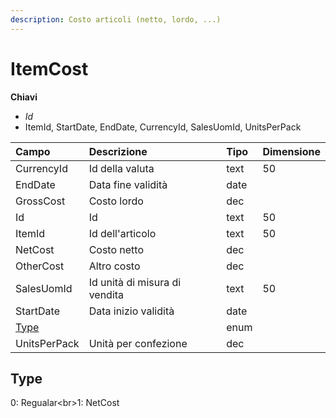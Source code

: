 ```yaml
---
description: Costo articoli (netto, lordo, ...)
---
```

# ItemCost

**Chiavi**

- *Id*
- ItemId, StartDate, EndDate, CurrencyId, SalesUomId, UnitsPerPack

| Campo | Descrizione | Tipo | Dimensione | 
| :--- | :--- | :--- | :--- |
| CurrencyId | Id della valuta | text | 50 |
| EndDate | Data fine validità | date |  |
| GrossCost | Costo lordo | dec |  |
| Id | Id | text | 50 |
| ItemId | Id dell'articolo | text | 50 |
| NetCost | Costo netto | dec |  |
| OtherCost | Altro costo | dec |  |
| SalesUomId | Id unità di misura di vendita | text | 50 |
| StartDate | Data inizio validità | date |  |
| [Type](itemcost.md#type) |  | enum |  |
| UnitsPerPack | Unità per confezione | dec |  |
## Type

0: Regualar&lt;br&gt;1: NetCost


